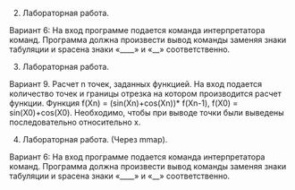  
 2. Лабораторная работа. 

Вариант 6: На вход программе подается команда интерпретатора команд. Программа должна произвести вывод команды заменяя знаки табуляции и spaceна знаки «____» и «__» соответственно.

 3. Лабораторная работа. 

Вариант 9. Расчет n точек, заданных функцией. На вход подается количество точек и границы отрезка на котором производится расчет функции. Функция f(Xn) = (sin(Xn)+cos(Xn))* f(Xn-1), f(X0) = sin(X0)+cos(X0). Необходимо, чтобы при выводе точки были выведены последовательно относительно x. 


 4. Лабораторная работа. (Через mmap).

Вариант 6: На вход программе подается команда интерпретатора команд. Программа должна произвести вывод команды заменяя знаки табуляции и spaceна знаки «____» и «__» соответственно.
